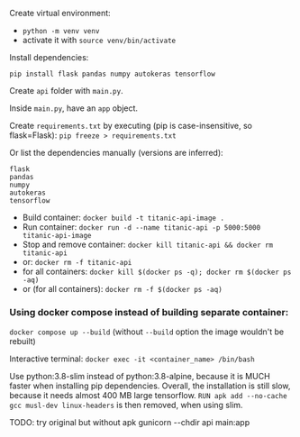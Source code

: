 Create virtual environment:

- `python -m venv venv`
- activate it with `source venv/bin/activate`

Install dependencies:
```
pip install flask pandas numpy autokeras tensorflow
```

Create `api` folder with `main.py`.

Inside `main.py`, have an `app` object.

Create `requirements.txt` by executing (pip is case-insensitive, so flask=Flask):
`pip freeze > requirements.txt`

Or list the dependencies manually (versions are inferred):
```
flask
pandas
numpy
autokeras
tensorflow
```

- Build container:
`docker build -t titanic-api-image .`
- Run container:
  `docker run -d --name titanic-api -p 5000:5000 titanic-api-image`
- Stop and remove container:
  `docker kill titanic-api && docker rm titanic-api`
- or:
  `docker rm -f titanic-api`
- for all containers:
  `docker kill $(docker ps -q); docker rm $(docker ps -aq)`
- or (for all containers):
  `docker rm -f $(docker ps -aq)`

### Using docker compose instead of building separate container:
`docker compose up --build` (without `--build` option the image wouldn't be rebuilt)

Interactive terminal:
`docker exec -it <container_name> /bin/bash`

Use python:3.8-slim instead of python:3.8-alpine, 
because it is MUCH faster when installing pip dependencies.
Overall, the installation is still slow, because it needs almost 400 MB large tensorflow.
`RUN apk add --no-cache gcc musl-dev linux-headers` is then removed, when using slim.


TODO:
try original but without apk
gunicorn --chdir api main:app
